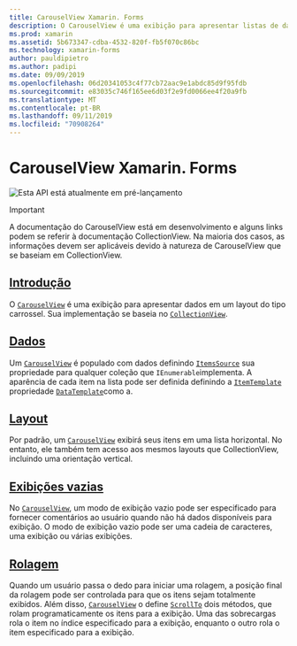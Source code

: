 ```yaml
---
title: CarouselView Xamarin. Forms
description: O CarouselView é uma exibição para apresentar listas de dados em um layout como um carrossel.
ms.prod: xamarin
ms.assetid: 5b673347-cdba-4532-820f-fb5f070c86bc
ms.technology: xamarin-forms
author: pauldipietro
ms.author: padipi
ms.date: 09/09/2019
ms.openlocfilehash: 06d20341053c4f77cb72aac9e1abdc85d9f95fdb
ms.sourcegitcommit: e83035c746f165ee6d03f2e9fd0066ee4f20a9fb
ms.translationtype: MT
ms.contentlocale: pt-BR
ms.lasthandoff: 09/11/2019
ms.locfileid: "70908264"
---
```

# <a name="xamarinforms-carouselview"></a>CarouselView Xamarin. Forms

![](~/media/shared/preview.png "Esta API está atualmente em pré-lançamento")

> [!IMPORTANT]
> A documentação do CarouselView está em desenvolvimento e alguns links podem se referir à documentação CollectionView. Na maioria dos casos, as informações devem ser aplicáveis devido à natureza de CarouselView que se baseiam em CollectionView.

## <a name="introductionintroductionmd"></a>[Introdução](introduction.md)

O [`CarouselView`](xref:Xamarin.Forms.CarouselView) é uma exibição para apresentar dados em um layout do tipo carrossel. Sua implementação se baseia no [`CollectionView`](xref:Xamarin.Forms.CollectionView).

## <a name="datacollectionviewpopulate-datamd"></a>[Dados](../collectionview/populate-data.md)

Um [`CarouselView`](xref:Xamarin.Forms.CarouselView) é populado com dados definindo [`ItemsSource`](xref:Xamarin.Forms.ItemsView.ItemsSource) sua propriedade para qualquer coleção que `IEnumerable`implementa. A aparência de cada item na lista pode ser definida definindo a [`ItemTemplate`](xref:Xamarin.Forms.ItemsView.ItemTemplate) propriedade [`DataTemplate`](xref:Xamarin.Forms.DataTemplate)como a.

## <a name="layoutlayoutmd"></a>[Layout](layout.md)

Por padrão, um [`CarouselView`](xref:Xamarin.Forms.CarouselView) exibirá seus itens em uma lista horizontal. No entanto, ele também tem acesso aos mesmos layouts que CollectionView, incluindo uma orientação vertical.

## <a name="empty-viewscollectionviewemptyviewmd"></a>[Exibições vazias](../collectionview/emptyview.md)

No [`CarouselView`](xref:Xamarin.Forms.CarouselView), um modo de exibição vazio pode ser especificado para fornecer comentários ao usuário quando não há dados disponíveis para exibição. O modo de exibição vazio pode ser uma cadeia de caracteres, uma exibição ou várias exibições.

## <a name="scrollingcollectionviewscrollingmd"></a>[Rolagem](../collectionview/scrolling.md)

Quando um usuário passa o dedo para iniciar uma rolagem, a posição final da rolagem pode ser controlada para que os itens sejam totalmente exibidos. Além disso, [`CarouselView`](xref:Xamarin.Forms.CarouselView) o define [`ScrollTo`](xref:Xamarin.Forms.ItemsView.ScrollTo*) dois métodos, que rolam programaticamente os itens para a exibição. Uma das sobrecargas rola o item no índice especificado para a exibição, enquanto o outro rola o item especificado para a exibição.
